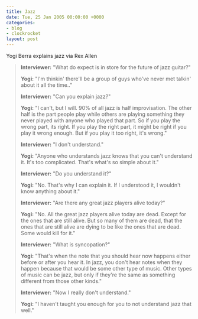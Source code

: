 ```yaml
---
title: Jazz
date: Tue, 25 Jan 2005 00:00:00 +0000
categories:
- blog
- clockrocket
layout: post
---
```


Yogi Berra explains jazz via Rex Allen

<blockquote>
<strong>Interviewer:</strong> "What do expect is in store for the future of jazz guitar?"

<strong>Yogi:</strong> "I'm thinkin' there'll be a group of guys who've never met talkin' about it all the time.."

<strong>Interviewer:</strong> "Can you explain jazz?"

<strong>Yogi:</strong> "I can't, but I will. 90% of all jazz is half improvisation. The other half is the part people play while others are playing something they never played with anyone who played that part. So if you play the wrong part, its right. If you play the right part, it might be right if you play it wrong enough. But if you play it too right, it's wrong."

<strong>Interviewer:</strong> "I don't understand."

<strong>Yogi:</strong> "Anyone who understands jazz knows that you can't understand it. It's too complicated. That's what's so simple about it."

<strong>Interviewer:</strong> "Do you understand it?"

<strong>Yogi:</strong> "No. That's why I can explain it. If I understood it, I wouldn't know anything about it."

<strong>Interviewer:</strong> "Are there any great jazz players alive today?"

<strong>Yogi:</strong> "No. All the great jazz players alive today are dead. Except for the ones that are still alive. But so many of them are dead, that the ones that are still alive are dying to be like the ones that are dead. Some would kill for it."

<strong>Interviewer:</strong> "What is syncopation?"

<strong>Yogi:</strong> "That's when the note that you should hear now happens either before or after you hear it. In jazz, you don't hear notes when they happen because that would be some other type of music. Other types of music can be jazz, but only if they're the same as something different from those other kinds."

<strong>Interviewer:</strong> "Now I really don't understand."

<strong>Yogi:</strong> "I haven't taught you enough for you to not understand jazz that well."

</blockquote>



